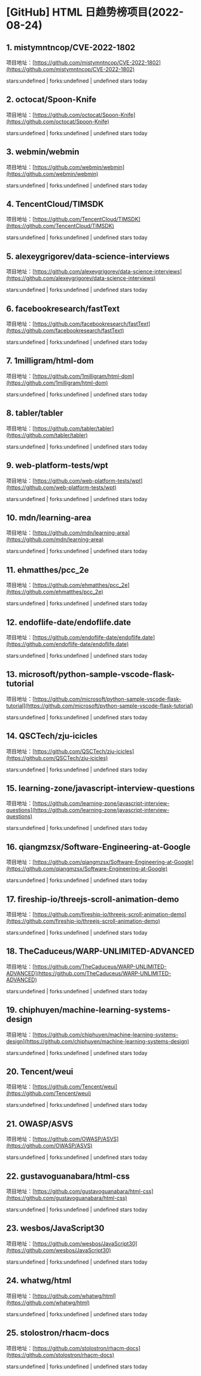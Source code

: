 # [GitHub] HTML 日趋势榜项目(2022-08-24)

## 1. mistymntncop/CVE-2022-1802 

项目地址：[https://github.com/mistymntncop/CVE-2022-1802](https://github.com/mistymntncop/CVE-2022-1802)

stars:undefined | forks:undefined | undefined stars today 



## 2. octocat/Spoon-Knife 

项目地址：[https://github.com/octocat/Spoon-Knife](https://github.com/octocat/Spoon-Knife)

stars:undefined | forks:undefined | undefined stars today 



## 3. webmin/webmin 

项目地址：[https://github.com/webmin/webmin](https://github.com/webmin/webmin)

stars:undefined | forks:undefined | undefined stars today 



## 4. TencentCloud/TIMSDK 

项目地址：[https://github.com/TencentCloud/TIMSDK](https://github.com/TencentCloud/TIMSDK)

stars:undefined | forks:undefined | undefined stars today 



## 5. alexeygrigorev/data-science-interviews 

项目地址：[https://github.com/alexeygrigorev/data-science-interviews](https://github.com/alexeygrigorev/data-science-interviews)

stars:undefined | forks:undefined | undefined stars today 



## 6. facebookresearch/fastText 

项目地址：[https://github.com/facebookresearch/fastText](https://github.com/facebookresearch/fastText)

stars:undefined | forks:undefined | undefined stars today 



## 7. 1milligram/html-dom 

项目地址：[https://github.com/1milligram/html-dom](https://github.com/1milligram/html-dom)

stars:undefined | forks:undefined | undefined stars today 



## 8. tabler/tabler 

项目地址：[https://github.com/tabler/tabler](https://github.com/tabler/tabler)

stars:undefined | forks:undefined | undefined stars today 



## 9. web-platform-tests/wpt 

项目地址：[https://github.com/web-platform-tests/wpt](https://github.com/web-platform-tests/wpt)

stars:undefined | forks:undefined | undefined stars today 



## 10. mdn/learning-area 

项目地址：[https://github.com/mdn/learning-area](https://github.com/mdn/learning-area)

stars:undefined | forks:undefined | undefined stars today 



## 11. ehmatthes/pcc_2e 

项目地址：[https://github.com/ehmatthes/pcc_2e](https://github.com/ehmatthes/pcc_2e)

stars:undefined | forks:undefined | undefined stars today 



## 12. endoflife-date/endoflife.date 

项目地址：[https://github.com/endoflife-date/endoflife.date](https://github.com/endoflife-date/endoflife.date)

stars:undefined | forks:undefined | undefined stars today 



## 13. microsoft/python-sample-vscode-flask-tutorial 

项目地址：[https://github.com/microsoft/python-sample-vscode-flask-tutorial](https://github.com/microsoft/python-sample-vscode-flask-tutorial)

stars:undefined | forks:undefined | undefined stars today 



## 14. QSCTech/zju-icicles 

项目地址：[https://github.com/QSCTech/zju-icicles](https://github.com/QSCTech/zju-icicles)

stars:undefined | forks:undefined | undefined stars today 



## 15. learning-zone/javascript-interview-questions 

项目地址：[https://github.com/learning-zone/javascript-interview-questions](https://github.com/learning-zone/javascript-interview-questions)

stars:undefined | forks:undefined | undefined stars today 



## 16. qiangmzsx/Software-Engineering-at-Google 

项目地址：[https://github.com/qiangmzsx/Software-Engineering-at-Google](https://github.com/qiangmzsx/Software-Engineering-at-Google)

stars:undefined | forks:undefined | undefined stars today 



## 17. fireship-io/threejs-scroll-animation-demo 

项目地址：[https://github.com/fireship-io/threejs-scroll-animation-demo](https://github.com/fireship-io/threejs-scroll-animation-demo)

stars:undefined | forks:undefined | undefined stars today 



## 18. TheCaduceus/WARP-UNLIMITED-ADVANCED 

项目地址：[https://github.com/TheCaduceus/WARP-UNLIMITED-ADVANCED](https://github.com/TheCaduceus/WARP-UNLIMITED-ADVANCED)

stars:undefined | forks:undefined | undefined stars today 



## 19. chiphuyen/machine-learning-systems-design 

项目地址：[https://github.com/chiphuyen/machine-learning-systems-design](https://github.com/chiphuyen/machine-learning-systems-design)

stars:undefined | forks:undefined | undefined stars today 



## 20. Tencent/weui 

项目地址：[https://github.com/Tencent/weui](https://github.com/Tencent/weui)

stars:undefined | forks:undefined | undefined stars today 



## 21. OWASP/ASVS 

项目地址：[https://github.com/OWASP/ASVS](https://github.com/OWASP/ASVS)

stars:undefined | forks:undefined | undefined stars today 



## 22. gustavoguanabara/html-css 

项目地址：[https://github.com/gustavoguanabara/html-css](https://github.com/gustavoguanabara/html-css)

stars:undefined | forks:undefined | undefined stars today 



## 23. wesbos/JavaScript30 

项目地址：[https://github.com/wesbos/JavaScript30](https://github.com/wesbos/JavaScript30)

stars:undefined | forks:undefined | undefined stars today 



## 24. whatwg/html 

项目地址：[https://github.com/whatwg/html](https://github.com/whatwg/html)

stars:undefined | forks:undefined | undefined stars today 



## 25. stolostron/rhacm-docs 

项目地址：[https://github.com/stolostron/rhacm-docs](https://github.com/stolostron/rhacm-docs)

stars:undefined | forks:undefined | undefined stars today 



